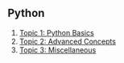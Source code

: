 ## Python

1. [Topic 1: Python Basics](/python/topic-1.md)
2. [Topic 2: Advanced Concepts](/python/topic-2.md)
3. [Topic 3: Miscellaneous](/python/topic-3.md)
